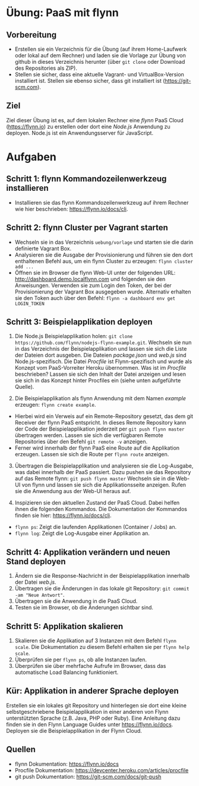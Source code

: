 # Übung: PaaS mit flynn

## Vorbereitung
* Erstellen sie ein Verzeichnis für die Übung (auf ihrem Home-Laufwerk oder lokal auf dem Rechner) und laden sie die Vorlage zur Übung von github in dieses Verzeichnis herunter (über `git clone` oder Download des Repositories als ZIP).
* Stellen sie sicher, dass eine aktuelle Vagrant- und VirtualBox-Version installiert ist. Stellen sie ebenso sicher, dass git installiert ist (https://git-scm.com).

## Ziel
Ziel dieser Übung ist es, auf dem lokalen Rechner eine _flynn_ PaaS Cloud (https://flynn.io) zu erstellen oder dort eine _Node.js_ Anwendung zu deployen. Node.js ist ein Anwendungsserver für JavaScript.

# Aufgaben

## Schritt 1: flynn Kommandozeilenwerkzeug installieren
* Installieren sie das flynn Kommandozeilenwerkzeug auf ihrem Rechner wie hier beschrieben: https://flynn.io/docs/cli.

## Schritt 2: flynn Cluster per Vagrant starten
* Wechseln sie in das Verzeichnis `uebung/vorlage` und starten sie die darin definierte Vagrant Box.
* Analysieren sie die Ausgabe der Provisionierung und führen sie den dort enthaltenen Befehl aus, um ein flynn Cluster zu erzeugen: `flynn cluster add ...`
* Öffnen sie im Browser die flynn Web-UI unter der folgenden URL: http://dashboard.demo.localflynn.com und folgenden sie den Anweisungen. Verwenden sie zum Login den Token, der bei der Provisionierung der Vagrant Box ausgegeben wurde. Alternativ erhalten sie den Token auch über den Befehl: `flynn -a dashboard env get LOGIN_TOKEN`

## Schritt 3: Beispielapplikation deployen

1. Die Node.js Beispielapplikation holen:
`git clone https://github.com/flynn/nodejs-flynn-example.git`.
Wechseln sie nun in das Verzeichnis der Beispielapplikation und lassen sie sich die Liste der Dateien dort ausgeben. Die Dateien _package.json_ und _web.js_ sind Node.js-spezifisch. Die Datei _Procfile_ ist Flynn-spezifisch und wurde als Konzept vom PaaS-Vorreiter Heroku übernommen. Was ist im _Procfile_ beschrieben? Lassen sie sich den Inhalt der Datei anzeigen und lesen sie sich in das Konzept hinter Procfiles ein (siehe unten aufgeführte Quelle).

2. Die Beispielapplikation als flynn Anwendung mit dem Namen _example_ erzeugen: `flynn create example`.
 * Hierbei wird ein Verweis auf ein Remote-Repository gesetzt, das dem git Receiver der flynn PaaS entspricht. In dieses Remote Repository kann der Code der Beispielapplikation jederzeit per `git push flynn master` übertragen werden. Lassen sie sich die verfügbaren Remote Repositories über den Befehl `git remote -v` anzeigen.
 * Ferner wird innerhalb der flynn PaaS eine Route auf die Applikation erzeugen. Lassen sie sich die Route per `flynn route` anzeigen.

3. Übertragen die Beispielapplikation und analysieren sie die Log-Ausgabe, was dabei innerhalb der PaaS passiert. 
Dazu pushen sie das Repository auf das Remote flynn: `git push flynn master`
Wechseln sie in die Web-UI von flynn und lassen sie sich die Applikationsseite anzeigen. Rufen sie die Anwendung aus der Web-UI heraus auf.

4. Inspizieren sie den aktuellen Zustand der PaaS Cloud. Dabei helfen ihnen die folgenden Kommandos. Die Dokumentation der Kommandos finden sie hier: https://flynn.io/docs/cli.
  * `flynn ps`: Zeigt die laufenden Applikationen (Container / Jobs) an.
  * `flynn log`: Zeigt die Log-Ausgabe einer Applikation an.


## Schritt 4: Applikation verändern und neuen Stand deployen
1. Ändern sie die Response-Nachricht in der Beispielapplikation innerhalb der Datei _web.js_.
2. Übertragen sie die Änderungen in das lokale git Repository: `git commit -am "Neue Antwort"`.
3. Übertragen sie die Anwendung in die PaaS Cloud.
4. Testen sie im Browser, ob die Änderungen sichtbar sind.

## Schritt 5: Applikation skalieren
1. Skalieren sie die Applikation auf 3 Instanzen mit dem Befehl `flynn scale`. Die Dokumentation zu diesem Befehl erhalten sie per  `flynn help scale`.
2. Überprüfen sie per `flynn ps`, ob alle Instanzen laufen.
3. Überprüfen sie über mehrfache Aufrufe im Browser, dass das automatische Load Balancing funktioniert.

## Kür: Applikation in anderer Sprache deployen
Erstellen sie ein lokales git Repository und hinterlegen sie dort eine kleine selbstgeschriebene Beispielapplikation in einer anderen von Flynn unterstützten Sprache (z.B. Java, PHP oder Ruby). Eine Anleitung dazu finden sie in den Flynn Language Guides unter https://flynn.io/docs. Deployen sie die Beispielapplikation in der Flynn Cloud.

## Quellen
 * flynn Dokumentation: https://flynn.io/docs
 * Procfile Dokumentation: https://devcenter.heroku.com/articles/procfile
 * git push Dokumentation: https://git-scm.com/docs/git-push
